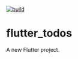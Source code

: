 [![build](https://github.com/felangel/bloc/workflows/build/badge.svg)](https://github.com/felangel/bloc/actions)

# flutter_todos

A new Flutter project.




